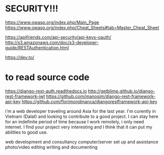 # SECURITY!!!

https://www.owasp.org/index.php/Main_Page
https://www.owasp.org/index.php/Cheat_Sheets#tab=Master_Cheat_Sheet

https://apifriends.com/api-security/api-keys-oauth/
http://s3.amazonaws.com/doc/s3-developer-guide/RESTAuthentication.html

https://dev.to/


# to read source code
https://django-rest-auth.readthedocs.io
http://getblimp.github.io/django-rest-framework-jwt
https://github.com/manosim/django-rest-framework-api-key
https://github.com/florimondmanca/djangorestframework-api-key

i'm a web developer traveling around Asia for the last year. I'm curently in Vietnam (Dalat) and looking to contribute to a good project. I can stay here for an indefinite period of time because I work remotely, i only need internet. I find your project very interesting and I think that it can put my abilities to good use. 

web development and consultancy
computer/server set up and assistance
photo/video editing
writing and documenting
